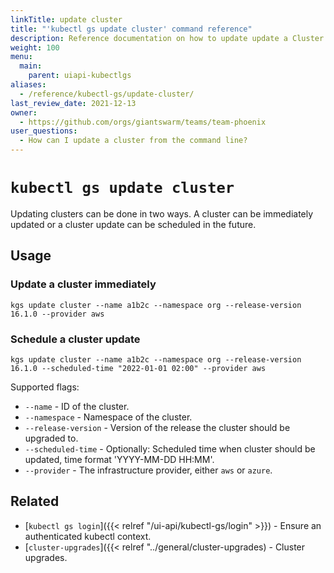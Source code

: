 ```yaml
---
linkTitle: update cluster 
title: "'kubectl gs update cluster' command reference"
description: Reference documentation on how to update update a Cluster using 'kubectl gs'.
weight: 100
menu:
  main:
    parent: uiapi-kubectlgs
aliases:
  - /reference/kubectl-gs/update-cluster/
last_review_date: 2021-12-13
owner:
  - https://github.com/orgs/giantswarm/teams/team-phoenix
user_questions:
  - How can I update a cluster from the command line?
---
```


# `kubectl gs update cluster`

Updating clusters can be done in two ways. A cluster can be immediately updated or a cluster update can be scheduled in the future.

## Usage

### Update a cluster immediately

```nohighlight
kgs update cluster --name a1b2c --namespace org --release-version 16.1.0 --provider aws
```

### Schedule a cluster update

```nohighlight
kgs update cluster --name a1b2c --namespace org --release-version 16.1.0 --scheduled-time "2022-01-01 02:00" --provider aws
```

Supported flags:

- `--name` - ID of the cluster.
- `--namespace` - Namespace of the cluster.
- `--release-version` - Version of the release the cluster should be upgraded to.
- `--scheduled-time` - Optionally: Scheduled time when cluster should be updated, time format 'YYYY-MM-DD HH:MM'.
- `--provider` - The infrastructure provider, either `aws` or `azure`.

## Related

- [`kubectl gs login`]({{< relref "/ui-api/kubectl-gs/login" >}}) - Ensure an authenticated kubectl context.
- [`cluster-upgrades`]({{< relref "../general/cluster-upgrades) - Cluster upgrades.
